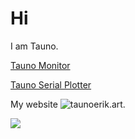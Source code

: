 # Hi

I am Tauno.

[Tauno Monitor](https://github.com/taunoe/tauno-monitor)

[Tauno Serial Plotter](https://github.com/taunoe/tauno-serial-plotter)

My website ![taunoerik.art](https://taunoerik.art/).

![](https://hit.yhype.me/github/profile?user_id=1520326)
